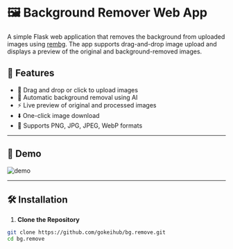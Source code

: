 # 🖼️ Background Remover Web App

A simple Flask web application that removes the background from uploaded images using [rembg](https://github.com/danielgatis/rembg). The app supports drag-and-drop image upload and displays a preview of the original and background-removed images.

## 🚀 Features

- 🔄 Drag and drop or click to upload images
- 🧠 Automatic background removal using AI
- ⚡ Live preview of original and processed images
- ⬇️ One-click image download
- 🎨 Supports PNG, JPG, JPEG, WebP formats

---

## 📸 Demo

![demo](https://i.postimg.cc/855MWDxt/firefox-ap-Cftb-Yd-Hw.png)

---

## 🛠️ Installation

1. **Clone the Repository**

```bash
git clone https://github.com/gokeihub/bg.remove.git
cd bg.remove

